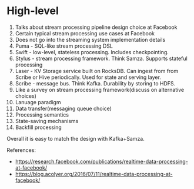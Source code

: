 # High-level

1. Talks about stream processing pipeline design choice at Facebook
2. Certain typical stream processing use cases at Facebook
3. Does not go into the streaming system implementation details
  1. Puma - SQL-like stream processing DSL
  2. Swift - low-level, stateless processing. Includes checkpointing.
  3. Stylus - stream processing framework. Think Samza. Supports stateful processing
  4. Laser - KV Storage service built on RocksDB. Can ingest from from Scribe or Hive periodically. Used for state and serving layer.
  5. Scribe - message bus. Think Kafka. Durability by storing to HDFS.
4. Like a survey on stream processing framework(discuss on alternative choices)
  1. Lanuage paradigm
  2. Data transfer(messaging queue choice)
  3. Processing semantics
  4. State-saving mechanisms
  5. Backfill processing

Overall it is easy to match the design with Kafka+Samza.


References:
- https://research.facebook.com/publications/realtime-data-processing-at-facebook/
- https://blog.acolyer.org/2016/07/11/realtime-data-processing-at-facebook/

